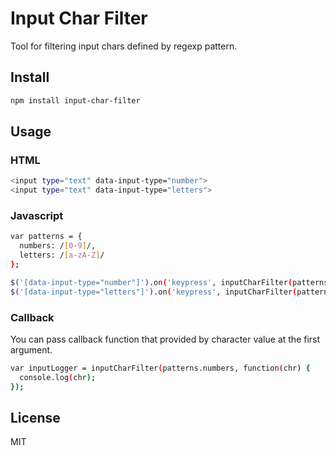Input Char Filter
=========

Tool for filtering input chars defined by regexp pattern. 

## Install

```bash
npm install input-char-filter
```

## Usage

### HTML

```bash
<input type="text" data-input-type="number">
<input type="text" data-input-type="letters">
```

### Javascript

```bash
var patterns = {
  numbers: /[0-9]/,
  letters: /[a-zA-Z]/
};

$('[data-input-type="number"]').on('keypress', inputCharFilter(patterns.numbers));
$('[data-input-type="letters"]').on('keypress', inputCharFilter(patterns.letters));
```

### Callback

You can pass callback function that provided by character value at the first argument.

```bash
var inputLogger = inputCharFilter(patterns.numbers, function(chr) {
  console.log(chr);
});
```

## License

MIT
